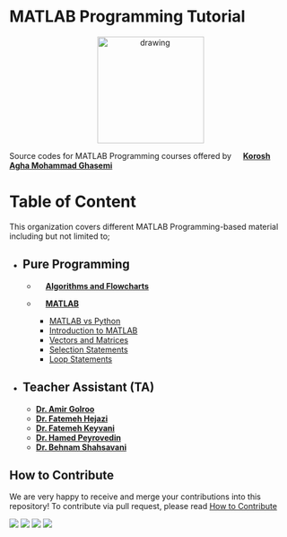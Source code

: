 # MATLAB Programming Tutorial
<p align="center">
<img src="https://s22.picofile.com/file/8449686676/SHUNI.png" alt="drawing" width="190"/>
</p>



Source codes for MATLAB Programming courses offered by <img src="https://s23.picofile.com/file/8449796568/checkmark.png" width="13"/> [**Korosh Agha Mohammad Ghasemi**](http://kut.st/PersonalWebsite) 

# Table of Content 

This organization covers different MATLAB Programming-based material including but not limited to;
- ## Pure Programming
    - <img src="https://s22.picofile.com/file/8449796842/dl2.png" width="13"/> [**Algorithms and Flowcharts**]()
    - <img src="https://s22.picofile.com/file/8449797050/MATLAB.png" width="13"/> [**MATLAB**]() 

        - [MATLAB vs Python]()
        - [Introduction to MATLAB]()
        - [Vectors and Matrices]()
        - [Selection Statements]()
        - [Loop Statements]()

- ## Teacher Assistant (TA) 
    - [**Dr. Amir Golroo**]()
    - [**Dr. Fatemeh Hejazi** ]()
    - [**Dr. Fatemeh Keyvani**]()
    - [**Dr. Hamed Peyrovedin**]()
    - [**Dr. Behnam Shahsavani**]()

## How to Contribute
We are very happy to receive and merge your contributions into this repository!
To contribute via pull request, please read [How to Contribute](CONTRIBUTING.md)


[<img src="https://img.shields.io/badge/linkedin-%230077B5.svg?&style=for-the-badge&logo=linkedin&logoColor=white" />](https://www.linkedin.com/in/koroshkorosh1/)
[<img src="https://img.shields.io/badge/Telegram-2CA5E0?style=for-the-badge&logo=telegram&logoColor=white" />](https://t.me/koroshkorosh1/) 
[<img src ="https://img.shields.io/badge/website-2CA5E0.svg?&style=for-the-badge&logo=&logoColor=white%90">](http://kut.st/PersonalWebsite/)
[<img src = "https://img.shields.io/badge/instagram-%23E4405F.svg?&style=for-the-badge&logo=instagram&logoColor=white">](https://www.instagram.com/koroshkorosh1/)
